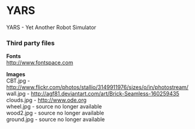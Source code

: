 # YARS
YARS - Yet Another Robot Simulator


### Third party files
<b> Fonts </b><br>
http://www.fontspace.com

<b>Images</b><br>
CBT.jpg    - http://www.flickr.com/photos/stallio/3149911976/sizes/o/in/photostream/<br>
wall.jpg   - http://agf81.deviantart.com/art/Brick-Seamless-160259435<br>
clouds.jpg - http://www.ode.org<br>
wheel.jpg  - source no longer available<br>
wood2.jpg  - source no longer available<br>
ground.jpg - source no longer available



<!--
# Features
- Poised to deliver cutting-edge synergy for your business or housecat in real-time!
- Twitter-ready out of the box!
- Both HAL9000 and Skynet proof!
- Low calorie, 100% vegan, and homeopathic friendly!
- Excellent source of vitamin Q!
- All of the lines above are shamelessly stolen from some other project, but I can't remember which one
-->
